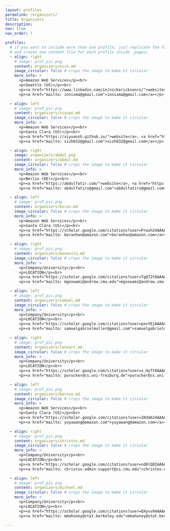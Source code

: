 ```yaml
---
layout: profiles
permalink: /organizers/
title: Organizers 
description: 
nav: true
nav_order: 7

profiles:
  # if you want to include more than one profile, just replicate the following block
  # and create one content file for each profile inside _pages/
  - align: right
    # image: prof_pic.png
    content: organizers/nick.md 
    image_circular: false # crops the image to make it circular
    more_info: >
      <p>Amazon Web Services</p><br>
      <p>Seattle (US)</p><br>
      <p><a href="https://www.linkedin.com/in/nickericksoncs/">website</a>, <a href="https://scholar.google.com/citations?user=I0nj-TcAAAAJ&hl=en">google scholar</a> </p>
      <p><a href="mailto: innixma@gmail.com">innixma@gmail.com</a></p>  

  - align: left
    # image: prof_pic.png
    content: organizers/xiyuan.md 
    image_circular: false # crops the image to make it circular
    more_info: >
      <p>Amazon Web Services</p><br>
      <p>Santa Clara (US)</p><br>
      <p><a href="https://xiyuanzh.github.io/">website</a>, <a href="https://scholar.google.com/citations?user=pIEuyR8AAAAJ&hl=en">google scholar</a> </p>
      <p><a href="mailto: xizh032@gmail.com">xizh032@gmail.com</a></p>  

  - align: right
    image: organizers/abdul.png
    content: organizers/abdul.md 
    image_circular: false # crops the image to make it circular
    more_info: >
      <p>Amazon Web Services</p><br>
      <p>Berlin (DE)</p><br>
      <p><a href="https://abdulfatir.com/">website</a>, <a href="https://scholar.google.com/citations?hl=en&user=BZ0EoqIAAAAJ&view_op=list_works&sortby=pubdate">google scholar</a> </p>
      <p><a href="mailto: abdulfatirs@gmail.com">abdulfatirs@gmail.com</a></p>

  - align: left
    # image: prof_pic.png
    content: organizers/boran.md 
    image_circular: false # crops the image to make it circular
    more_info: >
      <p>Amazon Web Services</p><br>
      <p>Santa Clara (US)</p><br>
      <p><a href="https://scholar.google.com/citations?user=Prwxh24AAAAJ&hl=en">google scholar</a> </p>
      <p><a href="mailto: boranhan@amazon.com">boranhan@amazon.com</a></p>  

  - align: right
    # image: prof_pic.png
    content: organizers/mononito.md 
    image_circular: false # crops the image to make it circular
    more_info: >
      <p>Company/University</p><br>
      <p>LOCATION</p><br>
      <p><a href="https://scholar.google.com/citations?user=TgQ72t0AAAAJ&hl=en&oi=ao">google scholar</a> </p>
      <p><a href="mailto: mgoswami@andrew.cmu.edu">mgoswami@andrew.cmu.edu</a></p>  

  - align: left
    # image: prof_pic.png
    content: organizers/samuel.md 
    image_circular: false # crops the image to make it circular
    more_info: >
      <p>Company/University</p><br>
      <p>LOCATION</p><br>
      <p><a href="https://scholar.google.com/citations?user=pevYEjAAAAAJ&hl=en">google scholar</a> </p>
      <p><a href="mailto: samuelgabrielmuller@gmail.com">samuelgabrielmuller@gmail.com</a></p>  

  - align: right
    # image: prof_pic.png
    content: organizers/lennart.md 
    image_circular: false # crops the image to make it circular
    more_info: >
      <p>Company/University</p><br>
      <p>LOCATION</p><br>
      <p><a href="https://scholar.google.com/citations?user=x_HyTt0AAAAJ&hl=en">google scholar</a> </p>
      <p><a href="mailto: purucker@cs.uni-freiburg.de">purucker@cs.uni-freiburg.de</a></p>  

  - align: left
    # image: prof_pic.png
    content: organizers/bernie.md 
    image_circular: false # crops the image to make it circular
    more_info: >
      <p>Amazon Web Services</p><br>
      <p>Santa Clara (US)</p><br>
      <p><a href="https://scholar.google.com/citations?user=IKUm624AAAAJ&hl=en">google scholar</a> </p>
      <p><a href="mailto: yuyawang@amazon.com">yuyawang@amazon.com</a></p>  

  - align: right
    # image: prof_pic.png
    content: organizers/christos.md 
    image_circular: false # crops the image to make it circular
    more_info: >
      <p>Company/University</p><br>
      <p>LOCATION</p><br>
      <p><a href="https://scholar.google.com/citations?user=nd8lQQIAAAAJ&hl=en">google scholar</a> </p>
      <p><a href="mailto: christos-admin-support@cs.cmu.edu">christos-admin-support@cs.cmu.edu</a></p>  

  - align: left
    # image: prof_pic.png
    content: organizers/michael.md 
    image_circular: false # crops the image to make it circular
    more_info: >
      <p>Company/University</p><br>
      <p>LOCATION</p><br>
      <p><a href="https://scholar.google.com/citations?user=QXyvv94AAAAJ&hl=en">google scholar</a> </p>
      <p><a href="mailto: mmahoney@stat.berkeley.edu">mmahoney@stat.berkeley.edu</a></p>  

---
```

